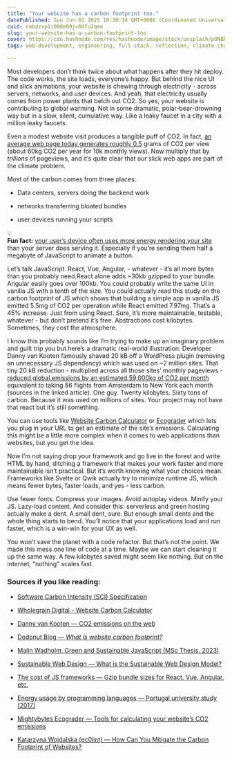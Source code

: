 ```yaml
---
title: "Your website has a carbon footprint too."
datePublished: Sun Jun 01 2025 18:30:34 GMT+0000 (Coordinated Universal Time)
cuid: cmbdzxp1i000e09jv0dfu2qme
slug: your-website-has-a-carbon-footprint-too
cover: https://cdn.hashnode.com/res/hashnode/image/stock/unsplash/pONBhDyOFoM/upload/536e78c6d91f4d0bb9b1396f755e0342.jpeg
tags: web-development, engineering, full-stack, reflection, climate-change

---
```


Most developers don’t think twice about what happens after they hit deploy. The code works, the site loads, everyone’s happy. But behind the nice UI and slick animations, your website is chewing through electricity - across servers, networks, and user devices. And yeah, that electricity usually comes from power plants that belch out CO2. So yes, your website is contributing to global warming. Not in some dramatic, polar-bear-drowning way but in a slow, silent, cumulative way. Like a leaky faucet in a city with a million leaky faucets.

Even a modest website visit produces a tangible puff of CO2. In fact, [an average web page today generates roughly 0.5](https://dodonut.com/blog/what-is-the-website-carbon-footprint/#:~:text=The%20average%20web%20page%20tested%20produces%20approximately%200.5%20grams%20CO2%20per%20page%20view.) grams of CO2 per view (about 60kg CO2 per year for 10k monthly views). Now multiply that by *trillions* of pageviews, and it’s quite clear that our slick web apps are part of the climate problem.

Most of the carbon comes from three places:

* Data centers, servers doing the backend work
    
* networks transferring bloated bundles
    
* user devices running your scripts
    

<div data-node-type="callout">
<div data-node-type="callout-emoji">💡</div>
<div data-node-type="callout-text"><strong>Fun fact:</strong> <a target="_self" rel="noopener noreferrer nofollow" href="https://sustainablewebdesign.org/estimating-digital-emissions/#:~:text=Based%20on%20combined%20information%20from,the%20total%20system%20energy%20used" style="pointer-events: none">your user’s device often uses more energy rendering your site</a> than your server does serving it. Especially if you’re sending them half a megabyte of JavaScript to animate a button.</div>
</div>

Let’s talk JavaScript. React, Vue, Angular, - whatever - it’s all more bytes than you probably need.React alone adds ~30kb gzipped to your bundle. Angular easily goes over 100kb. You could probably write the same UI in vanilla JS with a tenth of the size. You could actually read this study on the carbon footprint of JS which shows that building a simple app in vanilla JS emitted 5.5mg of CO2 per operation while React emitted 7.97mg. That’s a 45% increase. Just from using React. Sure, it’s more maintainable, testable, whatever - but don’t pretend it’s free. Abstractions cost kilobytes. Sometimes, they cost the atmosphere.

I know this probably sounds like I’m trying to make up an imaginary problem and guilt trip you but here’s a dramatic real-world illustration: Developer Danny van Kooten famously shaved 20 kB off a WordPress plugin (removing an unnecessary JS dependency) which was used on ~2 million sites. That tiny 20 kB reduction - multiplied across all those sites’ monthly pageviews - [reduced global emissions by an estimated 59,000kg of CO2 per month](https://www.dannyvankooten.com/blog/2020/website-carbon-emissions/) equivalent to taking 86 flights from Amsterdam to New York each month (sources in the linked article). One guy. Twenty kilobytes. Sixty tons of carbon. Because it was used on millions of sites. Your project may not have that react but it’s still something.

You can use tools like [Website Carbon Calculator](https://www.websitecarbon.com/) or [Ecograder](https://ecograder.com) which lets you plug in your URL to get an estimate of the site’s emissions. Calculating this might be a little more complex when it comes to web applications than websites, but you get the idea.

Now I’m not saying drop your framework and go live in the forest and write HTML by hand, ditching a framework that makes your work faster and more maintainable isn’t practical. But it’s worth knowing what your choices mean. Frameworks like Svelte or Qwik actually try to minimize runtime JS, which means fewer bytes, faster loads, and yes - less carbon.

Use fewer fonts. Compress your images. Avoid autoplay videos. Minify your JS. Lazy-load content. And consider this: serverless and green hosting actually make a dent. A small dent, sure. But enough small dents and the whole thing starts to bend. You’ll notice that your applications load and run faster, which is a win-win for your UX as well.

You won’t save the planet with a code refactor. But that’s not the point. We made this mess one line of code at a time. Maybe we can start cleaning it up the same way. A few kilobytes saved might seem like nothing. But on the internet, “nothing” scales fast.

### Sources if you like reading:

* [Software Carbon Intensity (SCI) Specification](https://sci.greensoftware.foundation/)
    
* [Wholegrain Digital - Website Carbon Calculator](https://www.websitecarbon.com/)
    
* [Danny van Kooten — CO2 emissions on the web](https://www.dannyvankooten.com/blog/2020/website-carbon-emissions/)
    
* [Dodonut Blog — *What is website carbon footprint?*](https://dodonut.com/blog/what-is-the-website-carbon-footprint/#:~:text=,Website%20Carbon%20Calculator)
    
* [Malin Wadholm, Green and Sustainable JavaScript (MSc Thesis, 2023)](https://www.diva-portal.org/smash/get/diva2:1768632/FULLTEXT01.pdf)
    
* [Sustainable Web Design — What is the Sustainable Web Design Model?](https://sustainablewebdesign.org/estimating-digital-emissions/#:~:text=Energy%20intensity%20,GBhttps://sustainablewebdesign.org/estimating-digital-emissions/)
    
* [The cost of JS frameworks — Gzip bundle sizes for React, Vue, Angular, etc.](https://gist.github.com/Restuta/cda69e50a853aa64912d)
    
* [Energy usage by programming languages — Portugal university study (2017)](https://www.cpsmi.com/blog/energy-efficiency-in-programming-languages/#:~:text=The%20study%20also%20found%20significant,interpreted%20languages%20used%202%2C365%20joules)
    
* [Mightybytes Ecograder — Tools for calculating your website’s CO2 emissions](https://rootwebdesign.studio/articles/tools-for-calculating-your-websites-co2-emissions)
    
* [Katarzyna Wojdalska (ec0lint) — How Can You Mitigate the Carbon Footprint of Websites?](https://gitnation.com/contents/digital-ecology-how-can-you-mitigate-the-carbon-footprint-of-websites)